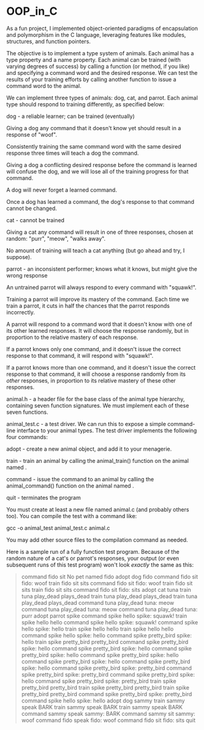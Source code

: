 # OOP_in_C
As a fun project, I implemented object-oriented paradigms of encapsulation and polymorphism in the C language, leveraging features like modules, structures, and function pointers.

The objective is to implement a type system of animals. Each animal has a type
property and a name property. Each animal can be trained (with varying
degrees of success) by calling a function (or method, if you like) and
specifying a command word and the desired response. We can test the
results of your training efforts by calling another function to issue
a command word to the animal.

We can implement three types of animals: dog, cat, and parrot. Each
animal type should respond to training differently, as specified
below:


dog - a reliable learner; can be trained (eventually)

Giving a dog any command that it doesn't know yet should result in a
response of "woof".

Consistently training the same command word with the same desired
response three times will teach a dog the command.

Giving a dog a conflicting desired response before the command is
learned will confuse the dog, and we will lose all of the training
progress for that command.

A dog will never forget a learned command.

Once a dog has learned a command, the dog's response to that command
cannot be changed.


cat - cannot be trained

Giving a cat any command will result in one of three responses, chosen
at random: "purr", "meow", "walks away".

No amount of training will teach a cat anything (but go ahead and try,
I suppose).


parrot - an inconsistent performer; knows what it knows, but might
give the wrong response

An untrained parrot will always respond to every command with
"squawk!".

Training a parrot will improve its mastery of the command. Each time
we train a parrot, it cuts in half the chances that the parrot
responds incorrectly.

A parrot will respond to a command word that it doesn't know with one
of its other learned responses. It will choose the response randomly,
but in proportion to the relative mastery of each response.

If a parrot knows only one command, and it doesn't issue the correct
response to that command, it will respond with "squawk!".

If a parrot knows more than one command, and it doesn't issue the
correct response to that command, it will choose a response randomly
from its *other* responses, in proportion to its relative mastery of
these other responses.



animal.h - a header file for the base class of the animal type
hierarchy, containing seven function signatures. We must implement
each of these seven functions.

animal_test.c - a test driver. We can run this to expose a simple
command-line interface to your animal types. The test driver
implements the following four commands:

adopt <type> <name> - create a new animal object, and add it to your
menagerie.

train <name> <command> <response> - train an animal by calling the
animal_train() function on the animal named <name>.

command <name> <command> - issue the command <command> to an animal by
calling the animal_command() function on the animal named <name>.

quit - terminates the program


You must create at least a new file named animal.c (and probably
others too). You can compile the test with a command like:

   gcc -o animal_test animal_test.c animal.c

You may add other source files to the compilation command as needed.


Here is a sample run of a fully function test program. Because of the
random nature of a cat's or parrot's responses, your output (or even
subsequent runs of this test program) won't look *exactly* the same as
this:

> command fido sit
No pet named fido
> adopt dog fido
> command fido sit
fido: woof
> train fido sit sits
> command fido sit
fido: woof
> train fido sit sits
> train fido sit sits
> command fido sit
fido: sits
> adopt cat tuna
> train tuna play_dead plays_dead
> train tuna play_dead plays_dead
> train tuna play_dead plays_dead
> command tuna play_dead
tuna: meow
> command tuna play_dead
tuna: meow
> command tuna play_dead
tuna: purr
> adopt parrot spike
> command spike hello
spike: squawk!
> train spike hello hello
> command spike hello
spike: squawk!
> command spike hello
spike: hello
> train spike hello hello
> train spike hello hello
> command spike hello
spike: hello
> command spike pretty_bird
spike: hello
> train spike pretty_bird pretty_bird
> command spike pretty_bird
spike: hello
> command spike pretty_bird
spike: hello
> command spike pretty_bird
spike: hello
> command spike pretty_bird
spike: hello
> command spike pretty_bird
spike: hello
> command spike pretty_bird
spike: hello
> command spike pretty_bird
spike: pretty_bird
> command spike pretty_bird
spike: pretty_bird
> command spike pretty_bird
spike: hello
> command spike pretty_bird
spike: pretty_bird
> train spike pretty_bird pretty_bird
> train spike pretty_bird pretty_bird
> train spike pretty_bird pretty_bird
> command spike pretty_bird
spike: pretty_bird
> command spike hello
spike: hello
> adopt dog sammy
> train sammy speak BARK
> train sammy speak BARK
> train sammy speak BARK
> command sammy speak
sammy: BARK
> command sammy sit
sammy: woof
> command fido speak
fido: woof
> command fido sit
fido: sits
> quit

